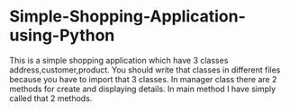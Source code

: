 # Simple-Shopping-Application-using-Python
This is a simple shopping application which have 3 classes address,customer,product. 
You should write that classes in different files because you have to import that 3 classes.
In manager class there are 2 methods for create and displaying details.
In main method I have simply called that 2 methods.
